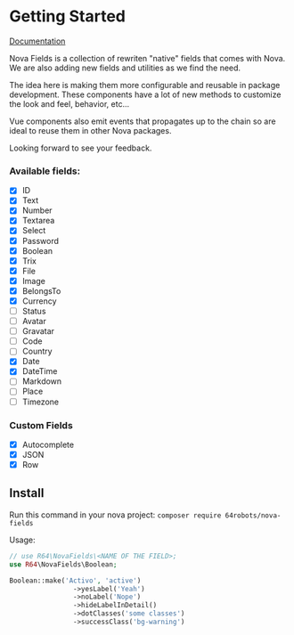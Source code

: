 # Getting Started

[Documentation](https://nova-fields.netlify.com/)

Nova Fields is a collection of rewriten "native" fields that comes with Nova. We are also adding new fields and utilities as we find the need.

The idea here is making them more configurable and reusable in package development. These components have a lot of new methods to customize the look and feel, behavior, etc...

Vue components also emit events that propagates up to the chain so are ideal to reuse them in other Nova packages.

Looking forward to see your feedback.

### Available fields:

- [x] ID
- [x] Text
- [x] Number
- [x] Textarea
- [x] Select
- [x] Password
- [x] Boolean
- [x] Trix
- [x] File
- [x] Image
- [x] BelongsTo
- [x] Currency
- [ ] Status
- [ ] Avatar
- [ ] Gravatar
- [ ] Code
- [ ] Country
- [x] Date
- [x] DateTime
- [ ] Markdown
- [ ] Place
- [ ] Timezone

### Custom Fields

- [x] Autocomplete
- [x] JSON
- [x] Row

## Install

Run this command in your nova project:
`composer require 64robots/nova-fields`

Usage:

```php
// use R64\NovaFields\<NAME OF THE FIELD>;
use R64\NovaFields\Boolean;

Boolean::make('Activo', 'active')
                ->yesLabel('Yeah')
                ->noLabel('Nope')
                ->hideLabelInDetail()
                ->dotClasses('some classes')
                ->successClass('bg-warning')
```
